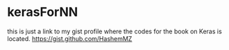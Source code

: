 # kerasForNN
this is just a link to my gist profile where the codes for the book on Keras is located.
https://gist.github.com/HashemMZ
